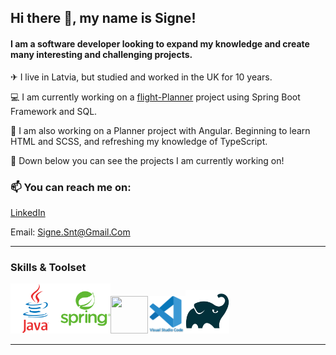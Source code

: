 
## Hi there 👋, my name is Signe!

#### I am a software developer looking to expand my knowledge and create many interesting and challenging projects.

✈  I live in Latvia, but studied and worked in the UK for 10 years. 

💻 I am currently working on a [flight-Planner](https://github.com/Signe-Sn/flight-planner) project using Spring Boot Framework and SQL.

🎇 I am also working on a Planner project with Angular. Beginning to learn HTML and SCSS, and refreshing my knowledge of TypeScript.
 
🔨 Down below you can see the projects I am currently working on!

### 📫 You can reach me on: 

[LinkedIn](https://www.linkedin.com/in/signe-snucite/)

Email: Signe.Snt@Gmail.Com

---

### Skills & Toolset
<img src="https://github.com/devicons/devicon/blob/master/icons/java/java-original-wordmark.svg" height="80" width="80"><img src="https://github.com/devicons/devicon/blob/master/icons/spring/spring-original-wordmark.svg" height="80" width="80"><img src="https://camo.githubusercontent.com/a88d9aad622c383655b34ad67e8b9fda05f3679a10aefbcfb391ff3fcc86f249/68747470733a2f2f63646e2e776f726c64766563746f726c6f676f2e636f6d2f6c6f676f732f696e74656c6c696a2d696465612d312e737667" height="60" width="60"><img src="https://github.com/devicons/devicon/blob/master/icons/vscode/vscode-original-wordmark.svg" height="60" width="60"><img src="https://github.com/devicons/devicon/blob/master/icons/gradle/gradle-plain.svg" height="70" width="70">

---
